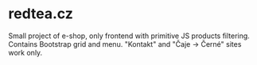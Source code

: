 # redtea.cz

Small project of e-shop, only frontend with primitive JS products filtering. Contains Bootstrap grid and menu. "Kontakt" and "Čaje -> Černé" sites work only.
